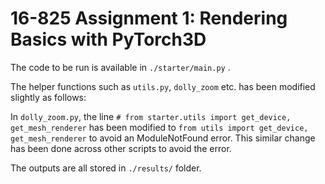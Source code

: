 # 16-825 Assignment 1: Rendering Basics with PyTorch3D 

The code to be run is available in  `./starter/main.py` . 

The helper functions such as `utils.py`, `dolly_zoom` etc. has been modified slightly as follows:

In `dolly_zoom.py`, the line `# from starter.utils import get_device, get_mesh_renderer` has been modified to `from utils import get_device, get_mesh_renderer` to avoid an ModuleNotFound error. This similar change has been done across other scripts to avoid the error. 


The outputs are all stored in `./results/` folder. 